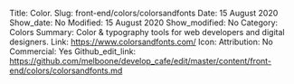 Title: Color.
Slug: front-end/colors/colorsandfonts
Date: 15 August 2020
Show_date: No
Modified: 15 August 2020
Show_modified: No
Category: Colors
Summary:  Color & typography tools for web developers and digital designers. 
Link: https://www.colorsandfonts.com/
Icon: 
Attribution: No
Commercial: Yes
Github_edit_link: https://github.com/melboone/develop_cafe/edit/master/content/front-end/colors/colorsandfonts.md
